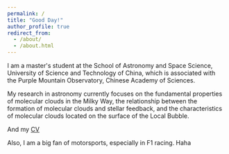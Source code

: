 ```yaml
---
permalink: /
title: "Good Day!"
author_profile: true
redirect_from: 
  - /about/
  - /about.html
---
```


I am a master's student at the School of Astronomy and Space Science, University of Science and Technology of China, which is associated with the Purple Mountain Observatory, Chinese Academy of Sciences.

My research in astronomy currently focuses on the fundamental properties of molecular clouds in the Milky Way, the relationship between the formation of molecular clouds and stellar feedback, and the characteristics of molecular clouds located on the surface of the Local Bubble.

And my [CV](../files/Dorian_Resumes.pdf)

Also, I am a big fan of motorsports, especially in F1 racing. Haha
